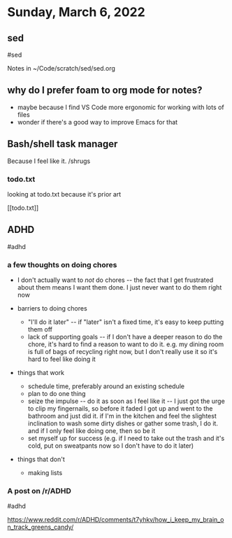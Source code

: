 # Sunday, March 6, 2022

## sed

#sed

Notes in ~/Code/scratch/sed/sed.org

## why do I prefer foam to org mode for notes?

- maybe because I find VS Code more ergonomic for working with lots of files
- wonder if there's a good way to improve Emacs for that

## Bash/shell task manager

Because I feel like it. /shrugs

### todo.txt

looking at todo.txt because it's prior art

[[todo.txt]]


## ADHD

#adhd

### a few thoughts on doing chores

- I don't actually want to _not_ do chores -- the fact that I get frustrated
  about them means I want them done. I just never want to do them right now

- barriers to doing chores
  - "I'll do it later" -- if "later" isn't a fixed time, it's easy to keep
    putting them off
  - lack of supporting goals -- if I don't have a deeper reason to do the chore,
    it's hard to find a reason to want to do it. e.g. my dining room is full of
    bags of recycling right now, but I don't really use it so it's hard to feel
    like doing it

- things that work
  - schedule time, preferably around an existing schedule
  - plan to do one thing
  - seize the impulse -- do it as soon as I feel like it -- I just got the urge
    to clip my fingernails, so before it faded I got up and went to the bathroom
    and just did it. if I'm in the kitchen and feel the slightest inclination to
    wash some dirty dishes or gather some trash, I do it. and if I only feel
    like doing one, then so be it
  - set myself up for success (e.g. if I need to take out the trash and it's
    cold, put on sweatpants now so I don't have to do it later)
- things that don't
  - making lists

### A post on /r/ADHD

#adhd

https://www.reddit.com/r/ADHD/comments/t7yhkv/how_i_keep_my_brain_on_track_greens_candy/

